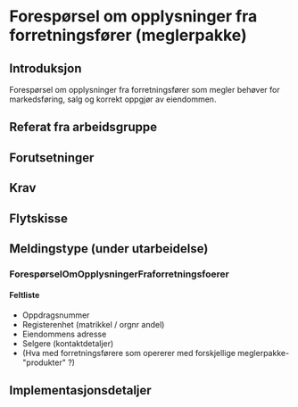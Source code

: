 # Forespørsel om opplysninger fra forretningsfører (meglerpakke)
## Introduksjon
Forespørsel om opplysninger fra forretningsfører som megler behøver for markedsføring, salg og korrekt oppgjør av eiendommen.

## Referat fra arbeidsgruppe 

## Forutsetninger

## Krav  

## Flytskisse

## Meldingstype (under utarbeidelse)
### ForespørselOmOpplysningerFraforretningsfoerer
#### Feltliste
* Oppdragsnummer
* Registerenhet (matrikkel / orgnr andel)
* Eiendommens adresse
* Selgere (kontaktdetaljer)
* (Hva med forretningsførere som opererer med forskjellige meglerpakke-"produkter" ?)

## Implementasjonsdetaljer